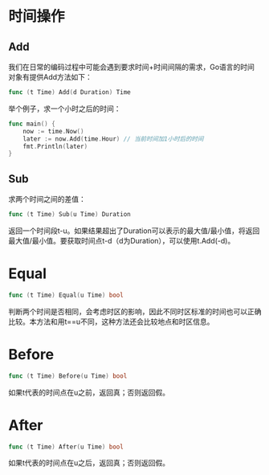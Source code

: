 # 时间操作

## Add

我们在日常的编码过程中可能会遇到要求时间+时间间隔的需求，Go语言的时间对象有提供Add方法如下：

```go
func (t Time) Add(d Duration) Time
```

举个例子，求一个小时之后的时间：

```go
func main() {
    now := time.Now()
    later := now.Add(time.Hour) // 当前时间加1小时后的时间
    fmt.Println(later)
} 
```

## Sub

求两个时间之间的差值：


```go
func (t Time) Sub(u Time) Duration 
```


返回一个时间段t-u。如果结果超出了Duration可以表示的最大值/最小值，将返回最大值/最小值。要获取时间点t-d（d为Duration），可以使用t.Add(-d)。

# Equal


```go
func (t Time) Equal(u Time) bool

```

判断两个时间是否相同，会考虑时区的影响，因此不同时区标准的时间也可以正确比较。本方法和用t==u不同，这种方法还会比较地点和时区信息。

# Before


```go
func (t Time) Before(u Time) bool

```

如果t代表的时间点在u之前，返回真；否则返回假。

# After

```go
func (t Time) After(u Time) bool 
```

如果t代表的时间点在u之后，返回真；否则返回假。